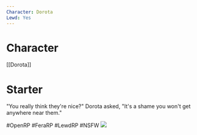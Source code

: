 ```yaml
---
Character: Dorota
Lewd: Yes
---
```

# Character
[[Dorota]]

# Starter
"You really think they're nice?" Dorota asked, "It's a shame you won't get anywhere near them."

#OpenRP #FeraRP #LewdRP  #NSFW
![](FMyQRM8XEAATyOJ.jpg)